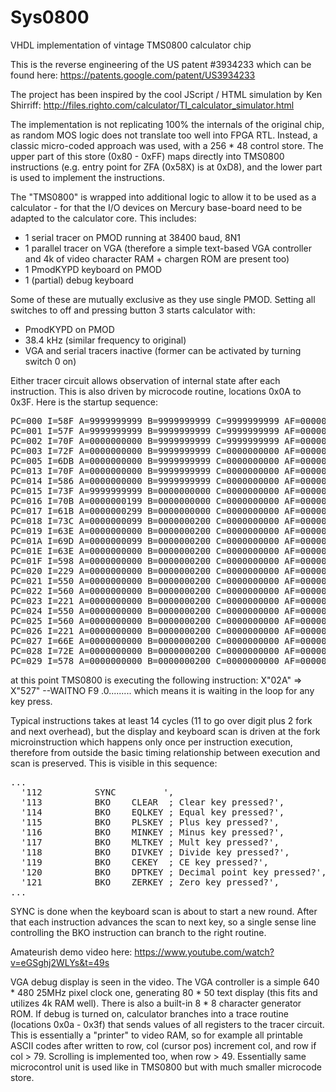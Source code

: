 # Sys0800
VHDL implementation of vintage TMS0800 calculator chip

This is the reverse engineering of the US patent #3934233 which can be found here:
https://patents.google.com/patent/US3934233

The project has been inspired by the cool JScript / HTML simulation by Ken Shirriff: http://files.righto.com/calculator/TI_calculator_simulator.html

The implementation is not replicating 100% the internals of the original chip, as random MOS logic does not translate too well into FPGA RTL. Instead, a classic micro-coded approach was used, with a 256 * 48 control store. The upper part of this store (0x80 - 0xFF) maps directly into TMS0800 instructions (e.g. entry point for ZFA (0x58X) is at 0xD8), and the lower part is used to implement the instructions. 

The "TMS0800" is wrapped into additional logic to allow it to be used as a calculator - for that the I/O devices on Mercury base-board need to be adapted to the calculator core. This includes:

- 1 serial tracer on PMOD running at 38400 baud, 8N1
- 1 parallel tracer on VGA (therefore a simple text-based VGA controller and 4k of video character RAM + chargen ROM are present too)
- 1 PmodKYPD keyboard on PMOD
- 1 (partial) debug keyboard

Some of these are mutually exclusive as they use single PMOD. Setting all switches to off and pressing button 3 starts calculator with:

- PmodKYPD on PMOD
- 38.4 kHz (similar frequency to original)
- VGA and serial tracers inactive (former can be activated by turning switch 0 on)

Either tracer circuit allows observation of internal state after each instruction. This is also driven by microcode routine, locations 0x0A to 0x3F. Here is the startup sequence:

<pre>
PC=000 I=58F A=9999999999 B=9999999999 C=9999999999 AF=0000000000 BF=1111111111 CF=0
PC=001 I=57F A=9999999999 B=9999999999 C=9999999999 AF=0000000000 BF=0000000000 CF=0
PC=002 I=70F A=0000000000 B=9999999999 C=9999999999 AF=0000000000 BF=0000000000 CF=0
PC=003 I=72F A=0000000000 B=9999999999 C=0000000000 AF=0000000000 BF=0000000000 CF=0
PC=005 I=6DB A=0000000000 B=9999999999 C=0000000000 AF=0000000000 BF=0000000000 CF=1
PC=013 I=70F A=0000000000 B=9999999999 C=0000000000 AF=0000000000 BF=0000000000 CF=0
PC=014 I=586 A=0000000000 B=9999999999 C=0000000000 AF=0000000000 BF=0000000000 CF=0
PC=015 I=73F A=9999999999 B=0000000000 C=0000000000 AF=0000000000 BF=0000000000 CF=0
PC=016 I=70B A=0000000199 B=0000000000 C=0000000000 AF=0000000000 BF=0000000000 CF=0
PC=017 I=61B A=0000000299 B=0000000000 C=0000000000 AF=0000000000 BF=0000000000 CF=0
PC=018 I=73C A=0000000099 B=0000000200 C=0000000000 AF=0000000000 BF=0000000000 CF=0
PC=019 I=63E A=0000000000 B=0000000200 C=0000000000 AF=0000000000 BF=0000000000 CF=0
PC=01A I=69D A=0000000099 B=0000000200 C=0000000000 AF=0000000000 BF=0000000000 CF=1
PC=01E I=63E A=0000000000 B=0000000200 C=0000000000 AF=0000000000 BF=0000000000 CF=0
PC=01F I=598 A=0000000000 B=0000000200 C=0000000000 AF=0000000000 BF=0000000000 CF=0
PC=020 I=229 A=0000000000 B=0000000200 C=0000000000 AF=0000000000 BF=0000000000 CF=0
PC=021 I=550 A=0000000000 B=0000000200 C=0000000000 AF=0000000000 BF=0000000000 CF=0
PC=022 I=560 A=0000000000 B=0000000200 C=0000000000 AF=0000000000 BF=0000000000 CF=0
PC=023 I=221 A=0000000000 B=0000000200 C=0000000000 AF=0000000000 BF=0000000000 CF=0
PC=024 I=550 A=0000000000 B=0000000200 C=0000000000 AF=0000000000 BF=0000000000 CF=0
PC=025 I=560 A=0000000000 B=0000000200 C=0000000000 AF=0000000000 BF=0000000000 CF=0
PC=026 I=221 A=0000000000 B=0000000200 C=0000000000 AF=0000000000 BF=0000000000 CF=0
PC=027 I=66E A=0000000000 B=0000000200 C=0000000000 AF=0000000000 BF=0000000000 CF=0
PC=028 I=72E A=0000000000 B=0000000200 C=0000000000 AF=0000000000 BF=0000000000 CF=0
PC=029 I=578 A=0000000000 B=0000000200 C=0000000000 AF=0000000000 BF=0000000000 CF=0
</pre>

at this point TMS0800 is executing the following instruction:
X"02A" => X"527" --WAITNO F9      .0.........
which means it is waiting in the loop for any key press.

Typical instructions takes at least 14 cycles (11 to go over digit plus 2 fork and next overhead), but the display and keyboard scan is driven at the fork microinstruction which happens only once per instruction execution, therefore from outside the basic timing relationship between execution and scan is preserved. This is visible in this sequence:

<pre>
...
  '112          SYNC         ',
  '113          BKO    CLEAR  ; Clear key pressed?',
  '114          BKO    EQLKEY ; Equal key pressed?',
  '115          BKO    PLSKEY ; Plus key pressed?',
  '116          BKO    MINKEY ; Minus key pressed?',
  '117          BKO    MLTKEY ; Mult key pressed?',
  '118          BKO    DIVKEY ; Divide key pressed?',
  '119          BKO    CEKEY  ; CE key pressed?',
  '120          BKO    DPTKEY ; Decimal point key pressed?',
  '121          BKO    ZERKEY ; Zero key pressed?',
...  
</pre>

SYNC is done when the keyboard scan is about to start a new round. After that each instruction advances the scan to next key, so a single sense line controlling the BKO instruction can branch to the right routine. 

Amateurish demo video here: https://www.youtube.com/watch?v=eGSghj2WLYs&t=49s

VGA debug display is seen in the video. The VGA controller is a simple 640 * 480 25MHz pixel clock one, generating 80 * 50 text display (this fits and utilizes 4k RAM well). There is also a built-in 8 * 8 character generator ROM. If debug is turned on, calculator branches into a trace routine (locations 0x0a - 0x3f) that sends values of all registers to the tracer circuit. This is essentially a "printer" to video RAM, so for example all printable ASCII codes after written to row, col (cursor pos) increment col, and row if col > 79. Scrolling is implemented too, when row > 49. Essentially same microcontrol unit is used like in TMS0800 but with much smaller microcode store. 

